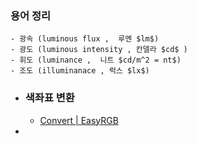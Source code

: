 ### 용어 정리
	- 광속 (luminous flux ,  루멘 $lm$)
	- 광도 (luminous intensity , 칸델라 $cd$ )
	- 휘도 (luminance ,  니트 $cd/m^2 = nt$)
	- 조도 (illuminanace , 럭스 $lx$)
- ### 색좌표 변환
	- [Convert | EasyRGB](https://www.easyrgb.com/en/convert.php#inputFORM)
-